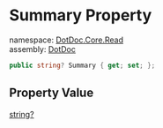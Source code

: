 ﻿# Summary Property

namespace: [DotDoc\.Core\.Read](../../DotDoc.Core.Read.md)<br />
assembly: [DotDoc](../../../DotDoc.md)



```csharp
public string? Summary { get; set; };
```

## Property Value

[string?](https://docs.microsoft.com/ja-jp/dotnet/api/System.String)

